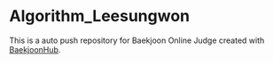 # Algorithm_Leesungwon
This is a auto push repository for Baekjoon Online Judge created with [BaekjoonHub](https://github.com/BaekjoonHub/BaekjoonHub).
